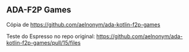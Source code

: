 ## **ADA-F2P Games**

Cópia de https://github.com/aelnonym/ada-kotlin-f2p-games

Teste do Espresso no repo original: https://github.com/aelnonym/ada-kotlin-f2p-games/pull/15/files
